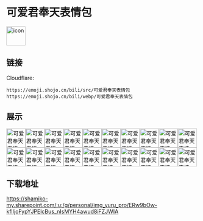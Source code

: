 # 可爱君奉天表情包
<img src="https://emoji.shojo.cn/bili/src/可爱君奉天表情包/icon.png" width="50" height="50" alt="icon">

## 链接
Cloudflare:
```
https://emoji.shojo.cn/bili/src/可爱君奉天表情包
https://emoji.shojo.cn/bili/webp/可爱君奉天表情包
```
## 展示
<img src="https://emoji.shojo.cn/bili/src/可爱君奉天表情包/可爱君奉天表情包-哭哭.png" width="50" height="50" alt="可爱君奉天表情包-哭哭"><img src="https://emoji.shojo.cn/bili/src/可爱君奉天表情包/可爱君奉天表情包-晚安.png" width="50" height="50" alt="可爱君奉天表情包-晚安"><img src="https://emoji.shojo.cn/bili/src/可爱君奉天表情包/可爱君奉天表情包-困了.png" width="50" height="50" alt="可爱君奉天表情包-困了"><img src="https://emoji.shojo.cn/bili/src/可爱君奉天表情包/可爱君奉天表情包-生气.png" width="50" height="50" alt="可爱君奉天表情包-生气"><img src="https://emoji.shojo.cn/bili/src/可爱君奉天表情包/可爱君奉天表情包-可爱拳击.png" width="50" height="50" alt="可爱君奉天表情包-可爱拳击"><img src="https://emoji.shojo.cn/bili/src/可爱君奉天表情包/可爱君奉天表情包-大笑2.png" width="50" height="50" alt="可爱君奉天表情包-大笑2"><img src="https://emoji.shojo.cn/bili/src/可爱君奉天表情包/可爱君奉天表情包-傲娇.png" width="50" height="50" alt="可爱君奉天表情包-傲娇"><img src="https://emoji.shojo.cn/bili/src/可爱君奉天表情包/可爱君奉天表情包-我就要.png" width="50" height="50" alt="可爱君奉天表情包-我就要"><img src="https://emoji.shojo.cn/bili/src/可爱君奉天表情包/可爱君奉天表情包-老学究.png" width="50" height="50" alt="可爱君奉天表情包-老学究"><img src="https://emoji.shojo.cn/bili/src/可爱君奉天表情包/可爱君奉天表情包-震惊.png" width="50" height="50" alt="可爱君奉天表情包-震惊"><img src="https://emoji.shojo.cn/bili/src/可爱君奉天表情包/可爱君奉天表情包-坏笑.png" width="50" height="50" alt="可爱君奉天表情包-坏笑"><img src="https://emoji.shojo.cn/bili/src/可爱君奉天表情包/可爱君奉天表情包-可怜.png" width="50" height="50" alt="可爱君奉天表情包-可怜"><img src="https://emoji.shojo.cn/bili/src/可爱君奉天表情包/可爱君奉天表情包-害羞.png" width="50" height="50" alt="可爱君奉天表情包-害羞"><img src="https://emoji.shojo.cn/bili/src/可爱君奉天表情包/可爱君奉天表情包-爱你.png" width="50" height="50" alt="可爱君奉天表情包-爱你"><img src="https://emoji.shojo.cn/bili/src/可爱君奉天表情包/可爱君奉天表情包-流口水.png" width="50" height="50" alt="可爱君奉天表情包-流口水"><img src="https://emoji.shojo.cn/bili/src/可爱君奉天表情包/可爱君奉天表情包-没办法.png" width="50" height="50" alt="可爱君奉天表情包-没办法"><img src="https://emoji.shojo.cn/bili/src/可爱君奉天表情包/可爱君奉天表情包-撅嘴.png" width="50" height="50" alt="可爱君奉天表情包-撅嘴"><img src="https://emoji.shojo.cn/bili/src/可爱君奉天表情包/可爱君奉天表情包-流汗.png" width="50" height="50" alt="可爱君奉天表情包-流汗"><img src="https://emoji.shojo.cn/bili/src/可爱君奉天表情包/可爱君奉天表情包-问号.png" width="50" height="50" alt="可爱君奉天表情包-问号"><img src="https://emoji.shojo.cn/bili/src/可爱君奉天表情包/可爱君奉天表情包-感叹号.png" width="50" height="50" alt="可爱君奉天表情包-感叹号">

## 下载地址

https://shamiko-my.sharepoint.com/:u:/g/personal/img_yuru_pro/ERw9bOw-kflIjoFypYJPElcBus_nIsMYH4awud8iFZJWIA